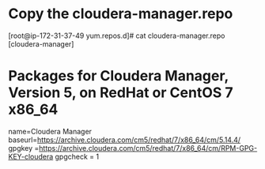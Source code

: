 Copy the cloudera-manager.repo
==============================

[root@ip-172-31-37-49 yum.repos.d]# cat cloudera-manager.repo
[cloudera-manager]
# Packages for Cloudera Manager, Version 5, on RedHat or CentOS 7 x86_64
name=Cloudera Manager
baseurl=https://archive.cloudera.com/cm5/redhat/7/x86_64/cm/5.14.4/
gpgkey =https://archive.cloudera.com/cm5/redhat/7/x86_64/cm/RPM-GPG-KEY-cloudera
gpgcheck = 1